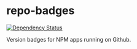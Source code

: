 # repo-badges
[![Dependency Status](https://david-dm.org/montyanderson/repo-badges.svg)](https://david-dm.org/montyanderson/repo-badges)

Version badges for NPM apps running on Github.
